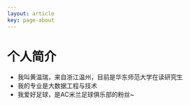```yaml
---
layout: article
key: page-about
---
```

# 个人简介

- 我叫黄温瑞，来自浙江温州，目前是华东师范大学在读研究生
- 我的专业是大数据工程与技术
- 我爱好足球，是AC米兰足球俱乐部的粉丝~
